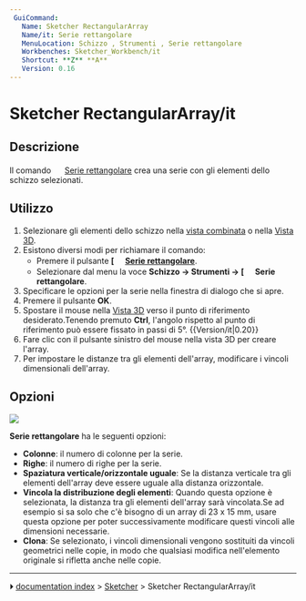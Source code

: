 ```yaml
---
 GuiCommand:
   Name: Sketcher RectangularArray
   Name/it: Serie rettangolare
   MenuLocation: Schizzo , Strumenti , Serie rettangolare
   Workbenches: Sketcher_Workbench/it
   Shortcut: **Z** **A**
   Version: 0.16
---
```


# Sketcher RectangularArray/it



## Descrizione

Il comando <img alt="" src=images/Sketcher_RectangularArray.svg  style="width:16px;"> [Serie rettangolare](Sketcher_RectangularArray/it.md) crea una serie con gli elementi dello schizzo selezionati.



## Utilizzo

1.  Selezionare gli elementi dello schizzo nella [vista combinata](Task_panel/it.md) o nella [Vista 3D](3D_view/it.md).
2.  Esistono diversi modi per richiamare il comando:
    -   Premere il pulsante **[<img src=images/Sketcher_RectangularArray.svg style="width:16px"> [Serie rettangolare](Sketcher_RectangularArray/it.md)**.
    -   Selezionare dal menu la voce **Schizzo → Strumenti → [<img src=images/Sketcher_RectangularArray.svg style="width:16px"> Serie rettangolare**.
3.  Specificare le opzioni per la serie nella finestra di dialogo che si apre.
4.  Premere il pulsante **OK**.
5.  Spostare il mouse nella [Vista 3D](3D_view/it.md) verso il punto di riferimento desiderato.Tenendo premuto **Ctrl**, l\'angolo rispetto al punto di riferimento può essere fissato in passi di 5°. {{Version/it|0.20}}
6.  Fare clic con il pulsante sinistro del mouse nella vista 3D per creare l\'array.
7.  Per impostare le distanze tra gli elementi dell\'array, modificare i vincoli dimensionali dell\'array.



## Opzioni

![](images/Sketcher_RectangularArray_Options.jpg )

**Serie rettangolare** ha le seguenti opzioni:

-   **Colonne**: il numero di colonne per la serie.
-   **Righe**: il numero di righe per la serie.
-   **Spaziatura verticale/orizzontale uguale**: Se la distanza verticale tra gli elementi dell\'array deve essere uguale alla distanza orizzontale.
-   **Vincola la distribuzione degli elementi**: Quando questa opzione è selezionata, la distanza tra gli elementi dell\'array sarà vincolata.Se ad esempio si sa solo che c\'è bisogno di un array di 23 x 15 mm, usare questa opzione per poter successivamente modificare questi vincoli alle dimensioni necessarie.
-   **Clona**: Se selezionato, i vincoli dimensionali vengono sostituiti da vincoli geometrici nelle copie, in modo che qualsiasi modifica nell\'elemento originale si rifletta anche nelle copie.



---
⏵ [documentation index](../README.md) > [Sketcher](Sketcher_Workbench.md) > Sketcher RectangularArray/it
